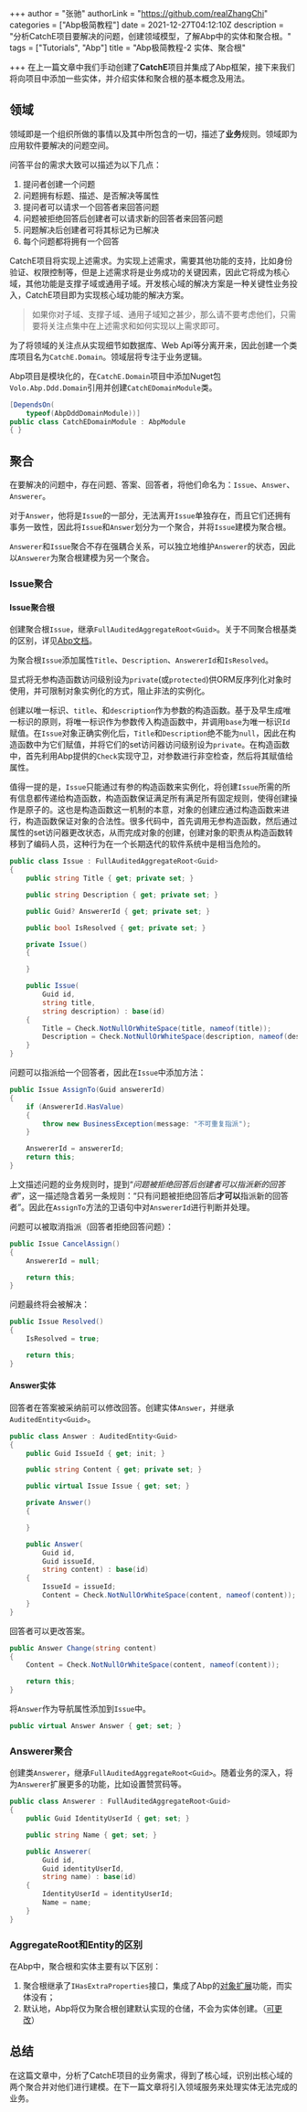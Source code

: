 +++
author = "张驰"
authorLink = "https://github.com/realZhangChi"
categories = ["Abp极简教程"]
date = 2021-12-27T04:12:10Z
description = "分析CatchE项目要解决的问题，创建领域模型，了解Abp中的实体和聚合根。"
tags = ["Tutorials", "Abp"]
title = "Abp极简教程-2 实体、聚合根"

+++
在上一篇文章中我们手动创建了**CatchE**项目并集成了Abp框架，接下来我们将向项目中添加一些实体，并介绍实体和聚合根的基本概念及用法。

## 领域

领域即是一个组织所做的事情以及其中所包含的一切，描述了**业务**规则。领域即为应用软件要解决的问题空间。

问答平台的需求大致可以描述为以下几点：

1. 提问者创建一个问题
2. 问题拥有标题、描述、是否解决等属性
3. 提问者可以请求一个回答者来回答问题
4. 问题被拒绝回答后创建者可以请求新的回答者来回答问题
5. 问题解决后创建者可将其标记为已解决
6. 每个问题都将拥有一个回答

CatchE项目将实现上述需求。为实现上述需求，需要其他功能的支持，比如身份验证、权限控制等，但是上述需求将是业务成功的关键因素，因此它将成为核心域，其他功能是支撑子域或通用子域。开发核心域的解决方案是一种关键性业务投入，CatchE项目即为实现核心域功能的解决方案。

> 如果你对子域、支撑子域、通用子域知之甚少，那么请不要考虑他们，只需要将关注点集中在上述需求和如何实现以上需求即可。

为了将领域的关注点从实现细节如数据库、Web Api等分离开来，因此创建一个类库项目名为`CatchE.Domain`。领域层将专注于业务逻辑。

Abp项目是模块化的，在`CatchE.Domain`项目中添加Nuget包`Volo.Abp.Ddd.Domain`引用并创建`CatchEDomainModule`类。

```C#
[DependsOn(
    typeof(AbpDddDomainModule))]
public class CatchEDomainModule : AbpModule
{ }
```

## 聚合

在要解决的问题中，存在问题、答案、回答者，将他们命名为：`Issue`、`Answer`、`Answerer`。

对于`Answer`，他将是`Issue`的一部分，无法离开`Issue`单独存在，而且它们还拥有事务一致性，因此将`Issue`和`Answer`划分为一个聚合，并将`Issue`建模为聚合根。

`Answerer`和`Issue`聚合不存在强耦合关系，可以独立地维护`Answerer`的状态，因此以`Answerer`为聚合根建模为另一个聚合。

### Issue聚合

#### Issue聚合根

创建聚合根`Issue`，继承`FullAuditedAggregateRoot<Guid>`。关于不同聚合根基类的区别，详见[Abp文档](https://docs.abp.io/en/abp/latest/Entities#base-classes-interfaces-for-audit-properties)。

为聚合根`Issue`添加属性`Title`、`Description`、`AnswererId`和`IsResolved`。

显式将无参构造函数访问级别设为`private`(或`protected`)供ORM反序列化对象时使用，并可限制对象实例化的方式，阻止非法的实例化。

创建以唯一标识、`title`、和`description`作为参数的构造函数。基于及早生成唯一标识的原则，将唯一标识作为参数传入构造函数中，并调用`base`为唯一标识`Id`赋值。在`Issue`对象正确实例化后，`Title`和`Description`绝不能为`null`，因此在构造函数中为它们赋值，并将它们的set访问器访问级别设为`private`。在构造函数中，首先利用Abp提供的`Check`实现守卫，对参数进行非空检查，然后将其赋值给属性。

值得一提的是，`Issue`只能通过有参的构造函数来实例化，将创建`Issue`所需的所有信息都传递给构造函数，构造函数保证满足所有满足所有固定规则，使得创建操作是原子的。这也是构造函数这一机制的本意，对象的创建应通过构造函数来进行，构造函数保证对象的合法性。很多代码中，首先调用无参构造函数，然后通过属性的set访问器更改状态，从而完成对象的创建，创建对象的职责从构造函数转移到了编码人员，这种行为在一个长期迭代的软件系统中是相当危险的。

```C#
public class Issue : FullAuditedAggregateRoot<Guid>
{
    public string Title { get; private set; }

    public string Description { get; private set; }

    public Guid? AnswererId { get; private set; }

    public bool IsResolved { get; private set; }

    private Issue()
    {

    }

    public Issue(
        Guid id,
        string title,
        string description) : base(id)
    {
        Title = Check.NotNullOrWhiteSpace(title, nameof(title));
        Description = Check.NotNullOrWhiteSpace(description, nameof(description));
    }
}
```

问题可以指派给一个回答者，因此在`Issue`中添加方法：

```C#
public Issue AssignTo(Guid answererId)
{
    if (AnswererId.HasValue)
    {
        throw new BusinessException(message: "不可重复指派");
    }

    AnswererId = answererId;
    return this;
}
```

上文描述问题的业务规则时，提到“_问题被拒绝回答后创建者可以指派新的回答者_”，这一描述隐含着另一条规则：“只有问题被拒绝回答后**才可以**指派新的回答者”。因此在`AssignTo`方法的卫语句中对`AnswererId`进行判断并处理。

问题可以被取消指派（回答者拒绝回答问题）：

```C#
public Issue CancelAssign()
{
    AnswererId = null;

    return this;
}
```

问题最终将会被解决：

```C#
public Issue Resolved()
{
    IsResolved = true;

    return this;
}
```

#### Answer实体

回答者在答案被采纳前可以修改回答。创建实体`Answer`，并继承`AuditedEntity<Guid>`。

```C#
public class Answer : AuditedEntity<Guid>
{
    public Guid IssueId { get; init; }

    public string Content { get; private set; }

    public virtual Issue Issue { get; set; }

    private Answer()
    {

    }

    public Answer(
        Guid id,
        Guid issueId,
        string content) : base(id)
    {
        IssueId = issueId;
        Content = Check.NotNullOrWhiteSpace(content, nameof(content));
    }
}
```

回答者可以更改答案。

```C#
public Answer Change(string content)
{
    Content = Check.NotNullOrWhiteSpace(content, nameof(content));

    return this;
}
```

将`Answer`作为导航属性添加到`Issue`中。

```C#
public virtual Answer Answer { get; set; }
```

### Answerer聚合

创建类`Answerer`，继承`FullAuditedAggregateRoot<Guid>`。随着业务的深入，将为`Answerer`扩展更多的功能，比如设置赞赏码等。

```C#
public class Answerer : FullAuditedAggregateRoot<Guid>
{
    public Guid IdentityUserId { get; set; }

    public string Name { get; set; }

    public Answerer(
        Guid id,
        Guid identityUserId,
        string name) : base(id)
    {
        IdentityUserId = identityUserId;
        Name = name;
    }
}
```

### AggregateRoot和Entity的区别

在Abp中，聚合根和实体主要有以下区别：

1. 聚合根继承了`IHasExtraProperties`接口，集成了Abp的[对象扩展](https://docs.abp.io/en/abp/latest/Object-Extensions)功能，而实体没有；
2. 默认地，Abp将仅为聚合根创建默认实现的仓储，不会为实体创建。（[可更改](https://docs.abp.io/en/abp/latest/Entities#aggregateroot-class)）

## 总结

在这篇文章中，分析了CatchE项目的业务需求，得到了核心域，识别出核心域的两个聚合并对他们进行建模。在下一篇文章将引入领域服务来处理实体无法完成的业务。